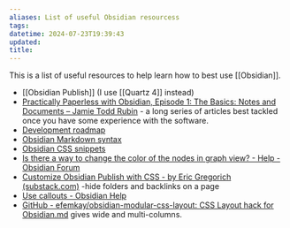 ```yaml
---
aliases: List of useful Obsidian resourcess
tags: 
datetime: 2024-07-23T19:39:43
updated: 
title: 
---
```

This is a list of useful resources to help learn how to best use [[Obsidian]].

- [[Obsidian Publish]] (I use [[Quartz 4]] instead)
- [Practically Paperless with Obsidian, Episode 1: The Basics: Notes and Documents – Jamie Todd Rubin](https://jamierubin.net/2021/10/05/practically-paperless-with-obsidian-episode-1-the-basics-notes-and-documents/) - a long series of articles best tackled once you have some experience with the software.
- [Development roadmap](https://trello.com/b/Psqfqp7I/obsidian-roadmap)
- [Obsidian Markdown syntax](https://publish.obsidian.md/help/How+to/Format+your+notes)
- [Obsidian CSS snippets](https://github.com/Dmitriy-Shulha/obsidian-css-snippets/tree/develop/Snippets)
- [Is there a way to change the color of the nodes in graph view? - Help - Obsidian Forum](https://forum.obsidian.md/t/is-there-a-way-to-change-the-color-of-the-nodes-in-graph-view/8271/2)
- [Customize Obsidian Publish with CSS - by Eric Gregorich (substack.com)](https://focustivity.substack.com/p/obsidian-publish-css) -hide folders and backlinks on a page
- [Use callouts - Obsidian Help](https://help.obsidian.md/How+to/Use+callouts)
- [GitHub - efemkay/obsidian-modular-css-layout: CSS Layout hack for Obsidian.md](https://github.com/efemkay/obsidian-modular-css-layout) gives wide and multi-columns.